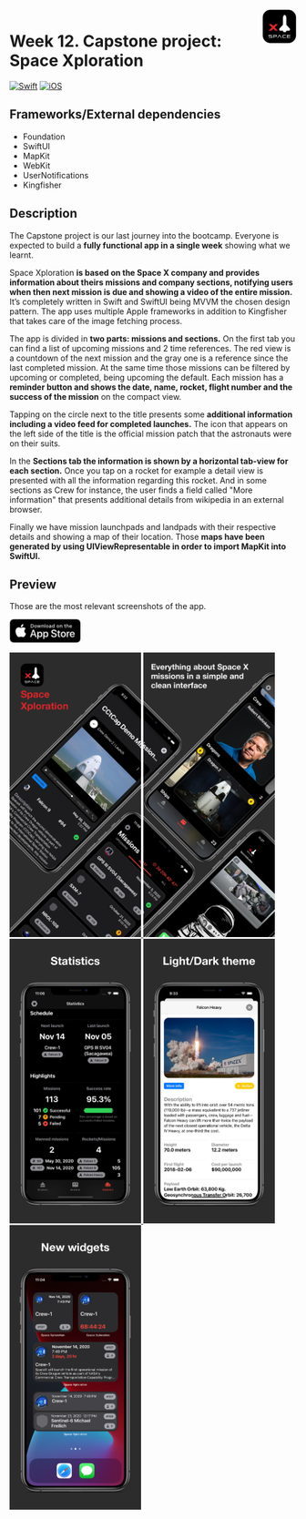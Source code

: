 <!-- Header -->
<img src="../Assets/W12_AppIcon.png" width="60" align="right"/>
<h1>Week 12. Capstone project: Space Xploration</h1>

[![Swift](https://img.shields.io/badge/Swift-5.0-orange.svg?longCache=true&style=flat&logo=swift)](https://www.swift.org)
[![iOS](https://img.shields.io/badge/iOS-14+-lightgrey.svg?longCache=true&?style=flat&logo=apple)](https://developer.apple.com/ios/)


<!-- Body -->
## Frameworks/External dependencies
- Foundation
- SwiftUI
- MapKit
- WebKit
- UserNotifications
- Kingfisher


## Description
The Capstone project is our last journey into the bootcamp. Everyone is expected to build a **fully functional app in a single week** showing what we learnt.

Space Xploration **is based on the Space X company and provides information about theirs missions and company sections, notifying users when then next mission is due and showing a video of the entire mission.** It’s completely written in Swift and SwiftUI being MVVM the chosen design pattern. The app uses multiple Apple frameworks in addition to Kingfisher that takes care of the image fetching process.

The app is divided in **two parts: missions and sections.** On the first tab you can find a list of upcoming missions and 2 time references. The red view is a countdown of the next mission and the gray one is a reference since the last completed mission. At the same time those missions can be filtered by upcoming or completed, being upcoming the default. Each mission has a **reminder button and shows the date, name, rocket, flight number and the success of the mission** on the compact view. 

Tapping on the circle next to the title presents some **additional information including a video feed for completed launches.** The icon that appears on the left side of the title is the official mission patch that the astronauts were on their suits.

In the **Sections tab the information is shown by a horizontal tab-view for each section.** Once you tap on a rocket for example a detail view is presented with all the information regarding this rocket. And in some sections as Crew for instance, the user finds a field called "More information" that presents additional details from wikipedia in an external browser.

Finally we have mission launchpads and landpads with their respective details and showing a map of their location. Those **maps have been generated by using UIViewRepresentable in order to import MapKit into SwiftUI.**


## Preview
Those are the most relevant screenshots of the app.
<p align="left" >
	<a href="https://apps.apple.com/app/space-xploration/id1530580909">
	<img src="../Assets/AppStoreBadge.png" width="125"/>
</p>

<p align="left">
	<img src="../Assets/W12_Screenshot1.png" height="500"/>
	<img src="../Assets/W12_Screenshot2.png" height="500"/>
	<img src="../Assets/W12_Screenshot3.png" height="500"/>
	<img src="../Assets/W12_Screenshot4.png" height="500"/>
    <img src="../Assets/W12_Screenshot5.png" height="500"/>
</p>

<!-- Footer -->